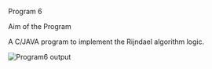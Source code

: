 Program 6

Aim of the Program

A C/JAVA program to implement the Rijndael algorithm logic.


![Program6 output](https://user-images.githubusercontent.com/69300792/147569832-65299ffb-252c-405f-a2a2-745bc3c8bdb8.png)
